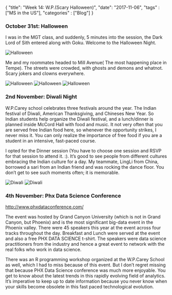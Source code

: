 {
    "title": "Week 14: W.P.(Scary Halloween)",
    "date": "2017-11-06",
    "tags" : ["MS in the US"],
    "categories" : ["Blog"]
}

###  October 31st: Halloween

I was in the MGT class, and suddenly, 5 minutes into the session, the Dark Lord of Sith entered along with Goku. Welcome to the Halloween Night.

![Halloween](/images/MSBA/14/23000099_10155603311040937_6677006345729279009_o.jpg)


Me and my roommates headed to Mill Avenue( The most happening place in Tempe). The streets were crowded, with ghosts and demons and whatnot. Scary jokers and clowns everywhere.

![Halloween](/images/MSBA/14/IMG_20171031_225511.jpg)
![Halloween](/images/MSBA/14/IMG_20171031_230101_01.jpg)
![Halloween](/images/MSBA/14/IMG_20171031_232336.jpg)

###  2nd November: Diwali Night

W.P.Carey school celebrates three festivals around the year. The Indian festival of Diwali, American Thanksgiving, and Chineses New Year. So Indian students help organize the Diwali festival, and a lunch/dinner is planned inside McCord Hall with food and music. It not very often that you are served free Indian food here, so whenever the opportunity strikes, I never miss it. You can only realize the importance of free food if you are a student in an intensive, fast-paced course.

I opted for the Dinner session (You have to choose one session and RSVP for that session to attend it. :). It’s good to see people from different cultures embracing the Indian culture for a day. My teammate, LingLi from China, borrowed a sari from an Indian friend and was rocking the dance floor. You don’t get to see such moments often; it is memorable.

![Diwali](/images/MSBA/14/IMG_20171102_182010.jpg)
![Diwali](/images/MSBA/14/IMG_20171102_182018.jpg)

###  4th November: Phx Data Science Conference

http://www.phxdataconference.com/

The event was hosted by Grand Canyon University (which is not in Grand Canyon, but Phoenix) and is the most significant big-data event in the Phoenix valley. There were 45 speakers this year at the event across four tracks throughout the day. Breakfast and Lunch were served at the event and also a free PHX DATA SCIENCE t-shirt. The speakers were data science practitioners from the industry and hence a great event to network with the real folks who work in data science.

There was an R programming workshop organized at the W.P.Carey School as well, which I had to miss because of this event. But I don’t regret missing that because PHX Data Science conference was much more enjoyable. You get to know about the latest trends in this rapidly evolving field of analytics. It’s imperative to keep up to date information because you never know when your skills become obsolete in this fast paced technological evolution.
